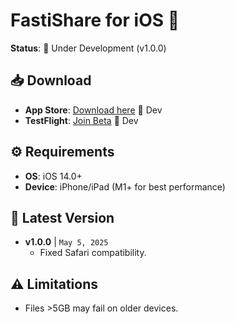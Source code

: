 # FastiShare for iOS 🍏  
**Status**: 🚧 Under Development (v1.0.0)  

## 📥 Download  
- **App Store**: [Download here](/)   🚧 Dev
- **TestFlight**: [Join Beta](/)  🚧 Dev

## ⚙️ Requirements  
- **OS**: iOS 14.0+  
- **Device**: iPhone/iPad (M1+ for best performance)  

## 🔄 Latest Version  
- **v1.0.0** | `May 5, 2025`  
  - Fixed Safari compatibility.   

## ⚠️ Limitations  
- Files >5GB may fail on older devices.  
